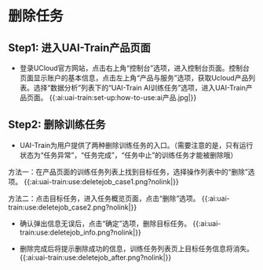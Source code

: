 

# 删除任务

## Step1: 进入UAI-Train产品页面

-  登录UCloud官方网站，点击右上角“控制台”选项，进入控制台页面。控制台页面显示账户的基本信息，点击左上角“产品与服务”选项，获取Ucloud产品列表。选择“数据分析”列表下的“UAI-Train AI训练任务”选项，进入UAI-Train产品页面。
{{:ai:uai-train:set-up:how-to-use:ai产品.jpg|}}

## Step2: 删除训练任务

- UAI-Train为用户提供了两种删除训练任务的入口。（需要注意的是，只有运行状态为“任务异常”，“任务完成”，“任务中止”的训练任务才能被删除哦）

方法一：在产品页面的训练任务列表上找到目标任务，选择操作列表中的“删除”选项。
{{:ai:uai-train:use:deletejob_case1.png?nolink|}}

方法二：点击目标任务，进入任务概览页面，点击“删除”选项。
{{:ai:uai-train:use:deletejob_case2.png?nolink|}}

- 确认弹出信息无误后，点击“确定”选项，删除目标任务。
{{:ai:uai-train:use:deletejob_info.png?nolink|}}

- 删除完成后将提示删除成功的信息，训练任务列表页上目标任务信息将消失。
{{:ai:uai-train:use:deletejob_after.png?nolink|}}
